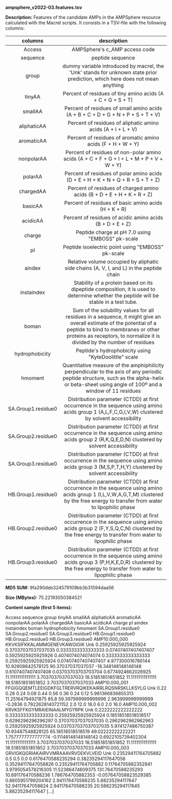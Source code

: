 **ampsphere_v2022-03.features.tsv**

**Description:**	Features of the candidate AMPs in the AMPSphere resource calculated with the Macrel scripts.
                        It consists in a TSV-file with the following columns:
                        
| **columns** | **description** |
| :---: | :---: |
| Access | AMPSphere's c_AMP access code |
| sequence | peptide sequence |
| group | dummy variable introduced by macrel, the 'Unk' stands for unknown state prior prediction, which here does not mean anything |
| tinyAA | Percent of residues of tiny amino acids (A + C + G + S + T) |
| smallAA | Percent of residues of small amino acids (A + B + C + D + G + N + P + S + T + V) |
| aliphaticAA | Percent of residues of aliphatic amino acids (A + I + L + V) |
| aromaticAA | Percent of residues of aromatic amino acids (F + H + W + Y) |
| nonpolarAA | Percent of residues of non-polar amino acids (A + C + F + G + I + L + M + P + V + W + Y) |
| polarAA | Percent of residues of polar amino acids (D + E + H + K + N + Q + R + S + T + Z) |
| chargedAA | Percent of residues of charged amino acids (B + D + E + H + K + R + Z) |
| basicAA | Percent of residues of basic amino acids (H + K + R) |
| acidicAA | Percent of residues of acidic amino acids (B + D + E + Z) |
| charge | Peptide charge at pH 7.0 using "EMBOSS" pk-scale |
| pI | Peptide isoelectric point using "EMBOSS" pk-scale |
| aindex | Relative volume occupied by aliphatic side chains (A, V, I, and L) in the peptide chain |
| instaindex | Stability of a protein based on its dipeptide composition, it is used to determine whether the peptide will be stable in a test tube. |
| boman | Sum of the solubility values for all residues in a sequence, it might give an overall estimate of the potential of a peptide to bind to membranes or other proteins as receptors, to normalize it is divided by the number of residues |
| hydrophobicity | Peptide's hydrophobicity using "KyteDoolittle" scale |
| hmoment | Quantitative measure of the amphiphilicity perpendicular to the axis of any periodic peptide structure, such as the alpha-helix or beta-sheet using angle of 100º and a window of 11 residues |
| SA.Group1.residue0 | Distribution parameter (CTDD) at first occurrence in the sequence using amino acids  group 1 (A,L,F,C,G,I,V,W) clustered by solvent accessibility |
| SA.Group2.residue0 | Distribution parameter (CTDD) at first occurrence in the sequence using amino acids  group 2 (R,K,Q,E,D,N)  clustered by solvent accessibility |
| SA.Group3.residue0 | Distribution parameter (CTDD) at first occurrence in the sequence using amino acids  group 3 (M,S,P,T,H,Y)  clustered by solvent accessibility |
| HB.Group1.residue0 | Distribution parameter (CTDD) at first occurrence in the sequence using amino acids  group 1 (I,L,V,W,A,G,T,M)  clustered by the free energy to transfer from water to lipophilic phase |
| HB.Group2.residue0 | Distribution parameter (CTDD) at first occurrence in the sequence using amino acids  group 2 (F,Y,S,Q,C,N) clustered by the free energy to transfer from water to lipophilic phase |
| HB.Group3.residue0 | Distribution parameter (CTDD) at first occurrence in the sequence using amino acids  group 3 (P,H,K,E,D,R) clustered by the free energy to transfer from water to lipophilic phase |

**MD5 SUM:**	9fa290deb324579109bb3b31594daa56

**Size (MBytes):**	75.22193050384521

**Content sample (first 5 items):**

Access	sequence	group	tinyAA	smallAA	aliphaticAA	aromaticAA	nonpolarAA	polarAA	chargedAA	basicAA	acidicAA	charge	pI	aindex	instaindex	boman	hydrophobicity	hmoment	SA.Group1.residue0	SA.Group2.residue0	SA.Group3.residue0	HB.Group1.residue0	HB.Group2.residue0	HB.Group3.residue0
AMP10.000_000	KKVKSIFKKALAMMGENEVKAWGIGIK	Unk	0.25925925925925924	0.37037037037037035	0.3333333333333333	0.07407407407407407	0.5925925925925926	0.4074074074074074	0.3333333333333333	0.25925925925925924	0.07407407407407407	4.977300016786144	10.92608642578125	90.37037037037037	-18.348148148148148	0.6107407407407408	0.03703703703703704	0.6774924662026925	11.11111111111111	3.7037037037037033	18.51851851851852	11.11111111111111	18.51851851851852	3.7037037037037033
AMP10.000_001	FFGIGQQEMTLEEIGDKFGLTRERVRQIKEKAIRRLRQSNRSKLLKSYLG	Unk	0.22	0.28	0.24	0.08	0.44	0.56	0.36	0.24	0.12	5.981366836855313	11.25164794921875	85.8	59.397999999999996	2.963999999999999	-0.2836	0.7922628140721152	2.0	12.0	18.0	6.0	2.0	16.0
AMP10.000_002	KRVKSFFKGYMRAIEINAALMYGYRPK	Unk	0.2222222222222222	0.3333333333333333	0.25925925925925924	0.18518518518518517	0.6296296296296297	0.37037037037037035	0.2962962962962963	0.25925925925925924	0.037037037037037035	5.974127486750387	10.93487548828125	65.18518518518519	49.02222222222221	1.7577777777777774	-0.11148148148148142	0.6922105739402304	11.11111111111111	3.7037037037037033	18.51851851851852	11.11111111111111	18.51851851851852	3.7037037037037033
AMP10.000_003	GRVIGKQGRIAKAIRVVMRAAAVRVDEKVLVEID	Unk	0.23529411764705882	0.5	0.5	0.0	0.6176470588235294	0.38235294117647056	0.35294117647058826	0.23529411764705882	0.11764705882352941	3.9795054578216305	11.52386474609375	131.76470588235293	10.691176470588236	1.786764705882353	-0.057647058823529385	0.8805951799204162	2.941176470588235	5.88235294117647	52.94117647058824	2.941176470588235	20.588235294117645	5.88235294117647
[...]
